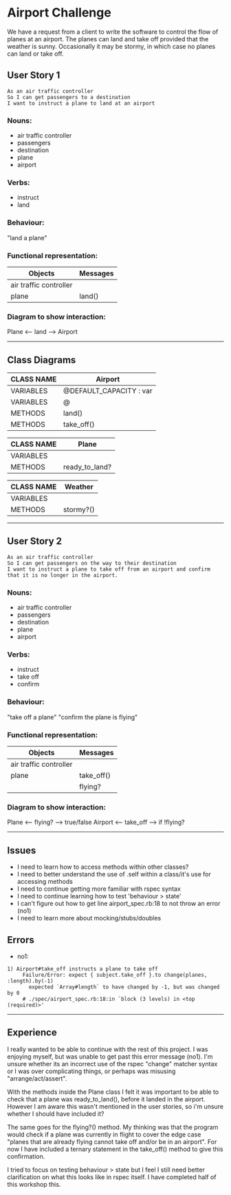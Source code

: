 # Airport Challenge
We have a request from a client to write the software to control the flow of planes at an airport. The planes can land and take off provided that the weather is sunny. Occasionally it may be stormy, in which case no planes can land or take off. 

## User Story 1
```
As an air traffic controller 
So I can get passengers to a destination 
I want to instruct a plane to land at an airport
```

### Nouns:
- air traffic controller
- passengers
- destination
- plane
- airport

### Verbs:
- instruct
- land

### Behaviour:
"land a plane"

### Functional representation:

|         Objects        | Messages |
|------------------------|----------|
| air traffic controller |          |
| plane                  | land()   |

### Diagram to show interaction:
Plane <-- land --> Airport

----------------------------------------

## Class Diagrams
| CLASS NAME | Airport                 | 
|------------|-------------------------|  
| VARIABLES  | @DEFAULT_CAPACITY : var |
| VARIABLES  | @                       |
| METHODS    | land()                  |
| METHODS    | take_off()              |

| CLASS NAME | Plane           | 
|------------|-----------------|  
| VARIABLES  |                 |
| METHODS    | ready_to_land?  |

| CLASS NAME | Weather   | 
|------------|-----------|  
| VARIABLES  |           |
| METHODS    | stormy?() | 

----------------------------------------

## User Story 2
```
As an air traffic controller 
So I can get passengers on the way to their destination 
I want to instruct a plane to take off from an airport and confirm that it is no longer in the airport.
```

### Nouns:
- air traffic controller
- passengers
- destination
- plane
- airport

### Verbs:
- instruct
- take off
- confirm

### Behaviour:
"take off a plane"
"confirm the plane is flying"

### Functional representation:

|         Objects        | Messages     |
|------------------------|--------------|
| air traffic controller |              |
| plane                  | take_off()   |
|                        | flying?      |

### Diagram to show interaction:
Plane <-- flying? --> true/false
Airport <-- take_off --> if !flying?

----------------------------------------

## Issues
- I need to learn how to access methods within other classes?
- I need to better understand the use of .self within a class/it's use for accessing methods
- I need to continue getting more familiar with rspec syntax 
- I need to continue learning how to test 'behaviour > state'
- I can't figure out how to get line airport_spec.rb:18 to not throw an error (no1)
- I need to learn more about mocking/stubs/doubles

## Errors
- no1: 
```
1) Airport#take_off instructs a plane to take off
     Failure/Error: expect { subject.take_off }.to change(planes, :length).by(-1)
       expected `Array#length` to have changed by -1, but was changed by 0
     # ./spec/airport_spec.rb:18:in `block (3 levels) in <top (required)>'
```

----------------------------------------

## Experience 
I really wanted to be able to continue with the rest of this project. I was enjoying myself, but was unable to get past this error message (no1). I'm unsure whether its an incorrect use of the rspec "change" matcher syntax or I was over complicating things, or perhaps was misusing "arrange/act/assert". 

With the methods inside the Plane class I felt it was important to be able to check that a plane was ready_to_land(), before it landed in the airport. However I am aware this wasn't mentioned in the user stories, so i'm unsure whether I should have included it? 

The same goes for the flying?() method. My thinking was that the program would check if a plane was currently in flight to cover the edge case "planes that are already flying cannot take off and/or be in an airport". For now I have included a ternary statement in the take_off() method to give this confirmation.

I tried to focus on testing behaviour > state but I feel I still need better clarification on what this looks like in rspec itself. I have completed half of this workshop this. 

